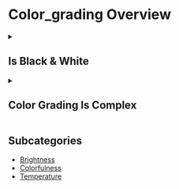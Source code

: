 # Color_grading Overview

<details>
<summary><h2>Is Black & White</h2></summary>


<h3>🔵 Label Name:</h3>
<code>is_black_white</code>


<h3>📖 Definition:</h3>
Is the video entirely in black and white, with no chromatic colors, and only black, white, or shades of gray?

<details>
<summary><h4> Question (Definition)</h4></summary>

</details>

<details>
<summary><h4> Alternative Question</h4></summary>

- Does the video remain in black and white throughout?

- Is there an absence of color in the entire video?

- Does the video only contain shades of gray?

- Is the video devoid of any color from start to finish?

- Does the sequence exclusively use black-and-white tones?

- Is there no color grading applied beyond monochrome?

- Does the video avoid any colored elements entirely?

- Is the video visually limited to grayscale shades?

</details>

<details>
<summary><h4> Prompt (Definition)</h4></summary>

- The video is entirely in black and white, with no chromatic color present; only black, white, or shades of gray may appear.

</details>

<details>
<summary><h4> Alternative Prompt</h4></summary>

- A black-and-white video without any color.

- A sequence composed entirely in grayscale tones.

- A monochrome video with no colored elements.

- A film that remains in black and white throughout.

- A shot where all visual elements are presented in shades of gray.

- A video that avoids any use of color grading beyond grayscale.

- A cinematic sequence where no color appears at any moment.

- A video that exclusively relies on black, white, and gray tones.

</details>

<h4>🟢 Positive:</h4>
<code>self.lighting_setup.is_black_white is True</code>

<h4>🔴 Negative:</h4>
<code>self.lighting_setup.is_black_white is False</code>

</details>

<details>
<summary><h2>Color Grading Is Complex</h2></summary>


<h3>🔵 Label Name:</h3>
<code>is_color_grading_complex</code>


<h3>📖 Definition:</h3>
Does the video exhibit complex color grading, composition, or dynamics, involving dynamic or contrasting variations in color tone, temperature, colorfulness, saturation, or brightness?

<details>
<summary><h4> Question (Definition)</h4></summary>

</details>

<details>
<summary><h4> Alternative Question</h4></summary>

- Does the video’s color grading, composition, or dynamics shift dynamically over time?

- Is there a mix of contrasting or evolving color elements in the video?

- Does the scene contain complex color variations across temperature, saturation, or brightness?

- Is there a noticeable contrast or change in color properties throughout the video?

- Does the lighting or color scheme involve significant variations?

- Is the color design of the video intricate or shifting?

- Does the video utilize a combination of evolving and contrasting hues?

- Is there a deliberate mix of multiple color grading, composition, or dynamics techniques?

</details>

<details>
<summary><h4> Prompt (Definition)</h4></summary>

- The video exhibits complex color grading, composition, or dynamics, involving dynamic or contrasting variations in color tone, temperature, colorfulness, saturation, or brightness.

</details>

<details>
<summary><h4> Alternative Prompt</h4></summary>

- A video with shifting and contrasting color properties.

- A shot featuring varied and dynamic color grading, composition, or dynamics.

- A sequence where color temperature, saturation, or brightness change significantly.

- A video using multiple color effects to create a dynamic look.

- A scene where color elements evolve or contrast in an intricate way.

- A video that blends different lighting and color changes together.

- A shot where the color scheme undergoes complex variations.

- A video emphasizing layered and evolving color effects.

</details>

<h4>🟢 Positive:</h4>
<code>self.lighting_setup.is_color_grading_complex is True</code>

<h4>🔴 Negative:</h4>
<code>self.lighting_setup.is_color_grading_complex is False</code>

</details>


## Subcategories

- [Brightness](./brightness/index.md)
- [Colorfulness](./colorfulness/index.md)
- [Temperature](./temperature/index.md)